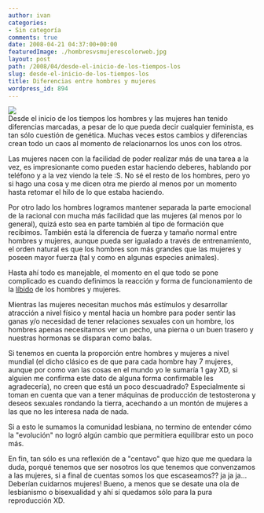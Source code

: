 ```yaml
---
author: ivan
categories:
- Sin categoría
comments: true
date: 2008-04-21 04:37:00+00:00
featuredImage: ./hombresvsmujerescolorweb.jpg
layout: post
path: /2008/04/desde-el-inicio-de-los-tiempos-los
slug: desde-el-inicio-de-los-tiempos-los
title: Diferencias entre hombres y mujeres
wordpress_id: 894
---
```


[![](/photos/hombresvsmujerescolorweb.jpg)](https://3.bp.blogspot.com/_T2UWuNJg3dQ/SAvUNSp4UfI/AAAAAAAAAXE/pfLXHxjNyeI/s1600-h/hombresvsmujerescolorweb.jpg)  
Desde el inicio de los tiempos los hombres y las mujeres han tenido diferencias marcadas, a pesar de lo que pueda decir cualquier feminista, es tan sólo cuestión de genética. Muchas veces estos cambios y diferencias crean todo un caos al momento de relacionarnos los unos con los otros.

Las mujeres nacen con la facilidad de poder realizar más de una tarea a la vez, es impresionante como pueden estar haciendo deberes, hablando por teléfono y a la vez viendo la tele :S. No sé el resto de los hombres, pero yo si hago una cosa y me dicen otra me pierdo al menos por un momento hasta retomar el hilo de lo que estaba haciendo.

Por otro lado los hombres logramos mantener separada la parte emocional de la racional con mucha más facilidad que las mujeres (al menos por lo general), quizá esto sea en parte también al tipo de formación que recibimos. También está la diferencia de fuerza y tamaño normal entre hombres y mujeres, aunque pueda ser igualado a través de entrenamiento, el orden natural es que los hombres son más grandes que las mujeres y poseen mayor fuerza (tal y como en algunas especies animales).

Hasta ahí todo es manejable, el momento en el que todo se pone complicado es cuando definimos la reacción y forma de funcionamiento de la [líbido](https://es.wikipedia.org/wiki/Libido) de los hombres y mujeres.

Mientras las mujeres necesitan muchos más estímulos y desarrollar atracción a nivel físico y mental hacia un hombre para poder sentir las ganas y/o necesidad de tener relaciones sexuales con un hombre, los hombres apenas necesitamos ver un pecho, una pierna o un buen trasero y nuestras hormonas se disparan como balas.

Si tenemos en cuenta la proporción entre hombres y mujeres a nivel mundial (el dicho clásico es de que para cada hombre hay 7 mujeres, aunque por como van las cosas en el mundo yo le sumaría 1 gay XD, si alguien me confirma este dato de alguna forma confirmable les agradecería), no creen que está un poco descuadrado? Especialmente si toman en cuenta que van a tener máquinas de producción de testosterona y deseos sexuales rondando la tierra, acechando a un montón de mujeres a las que no les interesa nada de nada.

Si a esto le sumamos la comunidad lesbiana, no termino de entender cómo la "evolución" no logró algún cambio que permitiera equilibrar esto un poco más.

En fin, tan sólo es una reflexión de a "centavo" que hizo que me quedara la duda, porqué tenemos que ser nosotros los que tenemos que convenzamos a las mujeres, si a final de cuentas somos los que escaseamos?? ja ja ja... Deberían cuidarnos mujeres! Bueno, a menos que se desate una ola de lesbianismo o bisexualidad y ahí sí quedamos sólo para la pura reproducción XD.
